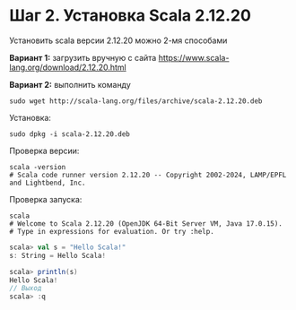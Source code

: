 # Шаг 2. Установка Scala 2.12.20 

Установить scala версии 2.12.20 можно 2-мя способами

**Вариант 1:** загрузить вручную с сайта https://www.scala-lang.org/download/2.12.20.html  

**Вариант 2:** выполнить команду
```console
sudo wget http://scala-lang.org/files/archive/scala-2.12.20.deb
```

Установка:
```console
sudo dpkg -i scala-2.12.20.deb
```
Проверка версии:
```console
scala -version
# Scala code runner version 2.12.20 -- Copyright 2002-2024, LAMP/EPFL and Lightbend, Inc.
```
Проверка запуска:
```console
scala
# Welcome to Scala 2.12.20 (OpenJDK 64-Bit Server VM, Java 17.0.15).
# Type in expressions for evaluation. Or try :help.
```
```scala
scala> val s = "Hello Scala!"
s: String = Hello Scala!

scala> println(s)
Hello Scala!
// Выход
scala> :q
```
